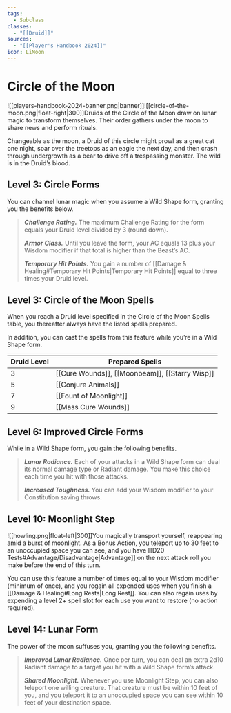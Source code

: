 ```yaml
---
tags:
  - Subclass
classes:
  - "[[Druid]]"
sources:
  - "[[Player's Handbook 2024]]"
icon: LiMoon
---
```


# Circle of the Moon

![[players-handbook-2024-banner.png|banner]]![[circle-of-the-moon.png|float-right|300]]Druids of the Circle of the Moon draw on lunar magic to transform themselves. Their order gathers under the moon to share news and perform rituals.

Changeable as the moon, a Druid of this circle might prowl as a great cat one night, soar over the treetops as an eagle the next day, and then crash through undergrowth as a bear to drive off a trespassing monster. The wild is in the Druid’s blood.

## Level 3: Circle Forms

You can channel lunar magic when you assume a Wild Shape form, granting you the benefits below.
>**_Challenge Rating._** The maximum Challenge Rating for the form equals your Druid level divided by 3 (round down).
>
>**_Armor Class._** Until you leave the form, your AC equals 13 plus your Wisdom modifier if that total is higher than the Beast’s AC.
>
>**_Temporary Hit Points._** You gain a number of [[Damage & Healing#Temporary Hit Points\|Temporary Hit Points]] equal to three times your Druid level.

## Level 3: Circle of the Moon Spells

When you reach a Druid level specified in the Circle of the Moon Spells table, you thereafter always have the listed spells prepared.

In addition, you can cast the spells from this feature while you’re in a Wild Shape form.

| Druid Level | Prepared Spells                                                                                                                                                                                         |
|:----------- | ------------------------------------------------------------------------------------------------------------------------------------------------------------------------------------------------------- |
| 3           | [[Cure Wounds]], [[Moonbeam]], [[Starry Wisp]] |
| 5           | [[Conjure Animals]]                                                                                                                             |
| 7           | [[Fount of Moonlight]]                                                                                                                       |
| 9           | [[Mass Cure Wounds]]                                                                                                                           |

## Level 6: Improved Circle Forms

While in a Wild Shape form, you gain the following benefits.
>**_Lunar Radiance._** Each of your attacks in a Wild Shape form can deal its normal damage type or Radiant damage. You make this choice each time you hit with those attacks.
>
>**_Increased Toughness._** You can add your Wisdom modifier to your Constitution saving throws.

## Level 10: Moonlight Step

![[howling.png|float-left|300]]You magically transport yourself, reappearing amid a burst of moonlight. As a Bonus Action, you teleport up to 30 feet to an unoccupied space you can see, and you have [[D20 Tests#Advantage/Disadvantage\|Advantage]] on the next attack roll you make before the end of this turn.

You can use this feature a number of times equal to your Wisdom modifier (minimum of once), and you regain all expended uses when you finish a [[Damage & Healing#Long Rests|Long Rest]]. You can also regain uses by expending a level 2+ spell slot for each use you want to restore (no action required).

## Level 14: Lunar Form

The power of the moon suffuses you, granting you the following benefits.

>**_Improved Lunar Radiance._** Once per turn, you can deal an extra 2d10 Radiant damage to a target you hit with a Wild Shape form’s attack.
>
>**_Shared Moonlight._** Whenever you use Moonlight Step, you can also teleport one willing creature. That creature must be within 10 feet of you, and you teleport it to an unoccupied space you can see within 10 feet of your destination space.
